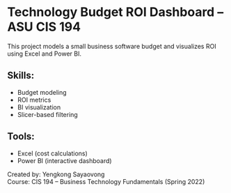 # Technology Budget ROI Dashboard – ASU CIS 194

This project models a small business software budget and visualizes ROI using Excel and Power BI.

## Skills:
- Budget modeling
- ROI metrics
- BI visualization
- Slicer-based filtering

## Tools:
- Excel (cost calculations)
- Power BI (interactive dashboard)

Created by: Yengkong Sayaovong  
Course: CIS 194 – Business Technology Fundamentals (Spring 2022)
